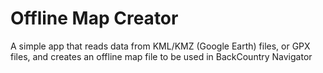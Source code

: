 Offline Map Creator
===================

A simple app that reads data from KML/KMZ (Google Earth) files, or GPX files, and creates an offline map file to be used in BackCountry Navigator
